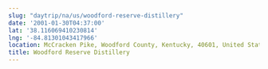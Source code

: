 ```yaml
---
slug: "daytrip/na/us/woodford-reserve-distillery"
date: '2001-01-30T04:37:00'
lat: '38.116069410230814'
lng: '-84.81301043417966'
location: McCracken Pike, Woodford County, Kentucky, 40601, United States
title: Woodford Reserve Distillery
---
```



